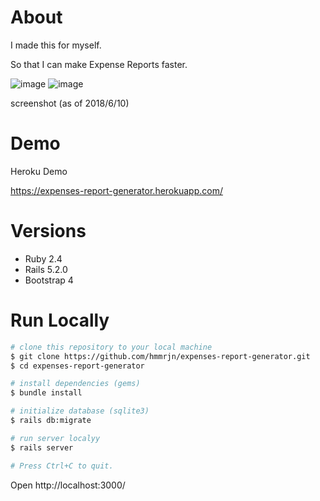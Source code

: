 # About
I made this for myself.

So that I can make Expense Reports faster.

![image](https://image.ibb.co/cx0Jdo/2018_07_31_16_55_39.png "screenshot")
![image](https://image.ibb.co/i2qejT/2018_07_31_16_55_08.png "screenshot")

screenshot (as of 2018/6/10)

# Demo
Heroku Demo

https://expenses-report-generator.herokuapp.com/


# Versions
* Ruby 2.4
* Rails 5.2.0
* Bootstrap 4

# Run Locally

```sh
# clone this repository to your local machine
$ git clone https://github.com/hmmrjn/expenses-report-generator.git
$ cd expenses-report-generator

# install dependencies (gems)
$ bundle install

# initialize database (sqlite3)
$ rails db:migrate

# run server localyy
$ rails server

# Press Ctrl+C to quit.
```
Open http://localhost:3000/
